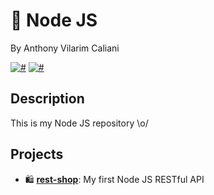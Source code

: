 # 🦉 Node JS
By Anthony Vilarim Caliani

[![#](https://img.shields.io/badge/licence-MIT-blue.svg)](#) [![#](https://img.shields.io/badge/node-LTS-green.svg)](#)

## Description
This is my Node JS repository \o/

## Projects

- 🛍 **[rest-shop](rest-shop/README.md)**: My first Node JS RESTful API
